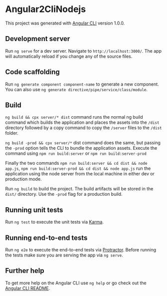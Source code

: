 # Angular2CliNodejs

This project was generated with [Angular CLI](https://github.com/angular/angular-cli) version 1.0.0.

## Development server

Run `ng serve` for a dev server. Navigate to `http://localhost:3000/`. The app will automatically reload if you change any of the source files.

## Code scaffolding

Run `ng generate component component-name` to generate a new component. You can also use `ng generate directive/pipe/service/class/module`.

## Build

`ng build && cpx server/* dist` command runs the normal ng build command which builds the application and places the assets into the `/dist` directory followed by a copy command to copy the `/server` files to the `/dist` folder.

`ng build -prod && cpx server/*` dist command does the same, but passing the `-prod` option tells the CLI to bundle the application assets.
Execute the command using `npm run build:server` or `npm run build:server-prod`

Finally the two commands `npm run build:server && cd dist && node app.js`, `npm run build:server-prod && cd dist && node app.js` run the application using the node server from the local machine in either dev or production mode. 

Run `ng build` to build the project. The build artifacts will be stored in the `dist/` directory. Use the `-prod` flag for a production build.

## Running unit tests

Run `ng test` to execute the unit tests via [Karma](https://karma-runner.github.io).

## Running end-to-end tests

Run `ng e2e` to execute the end-to-end tests via [Protractor](http://www.protractortest.org/).
Before running the tests make sure you are serving the app via `ng serve`.

## Further help

To get more help on the Angular CLI use `ng help` or go check out the [Angular CLI README](https://github.com/angular/angular-cli/blob/master/README.md).
